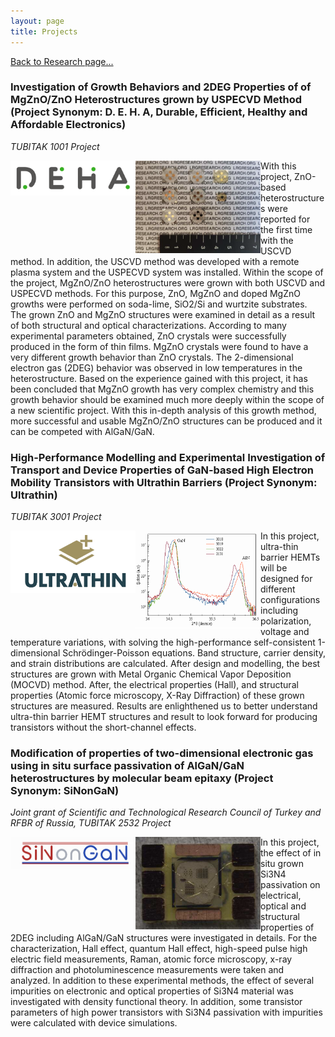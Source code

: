 ```yaml
---
layout: page
title: Projects
---
```


[Back to Research page...](research.md)

### Investigation of Growth Behaviors and 2DEG Properties of of MgZnO/ZnO Heterostructures grown by USPECVD Method (Project Synonym: D. E. H. A, Durable, Efficient, Healthy and Affordable Electronics)

*TUBITAK 1001 Project*

<img align="left" width="200" src="files/deha.png">

<img align="left" width="200" src="files/mgzno-proje.png">

With this project, ZnO-based heterostructures were reported for the first time with the USCVD method. In addition, the USCVD method was developed with a remote plasma system and the USPECVD system was installed. Within the scope of the project, MgZnO/ZnO heterostructures were grown with both USCVD and USPECVD methods. For this purpose, ZnO, MgZnO and doped MgZnO growths were performed on soda-lime, SiO2/Si and wurtzite substrates. The grown ZnO and MgZnO structures were examined in detail as a result of both structural and optical characterizations. According to many experimental parameters obtained, ZnO crystals were successfully produced in the form of thin films. MgZnO crystals were found to have a very different growth behavior than ZnO crystals. The 2-dimensional electron gas (2DEG) behavior was observed in low temperatures in the heterostructure. Based on the experience gained with this project, it has been concluded that MgZnO growth has very complex chemistry and this growth behavior should be examined much more deeply within the scope of a new scientific project. With this in-depth analysis of this growth method, more successful and usable MgZnO/ZnO structures can be produced and it can be competed with AlGaN/GaN. 

### High-Performance Modelling and Experimental Investigation of Transport and Device Properties of GaN-based High Electron Mobility Transistors with Ultrathin Barriers (Project Synonym: Ultrathin)

*TUBITAK 3001 Project*

<img align="left" width="200" src="files/ultrathin.png">

<img align="left" width="200" src="files/ultrathin-proje.png">

In this project, ultra-thin barrier HEMTs will be designed for different configurations including polarization, voltage and temperature variations, with solving the high-performance self-consistent 1-dimensional Schrödinger-Poisson equations. Band structure, carrier density, and strain distributions are calculated. After design and modelling, the best structures are grown with Metal Organic Chemical Vapor Deposition (MOCVD) method. After, the electrical properties (Hall), and structural properties (Atomic force microscopy, X-Ray Diffraction) of these grown structures are measured. Results are enlighthened us to better understand ultra-thin barrier HEMT structures and result to look forward for producing transistors without the short-channel effects. 

### Modification of properties of two-dimensional electronic gas using in situ surface passivation of AlGaN/GaN heterostructures by molecular beam epitaxy (Project Synonym: SiNonGaN)

*Joint grant of Scientific and Technological Research Council of Turkey and RFBR of Russia, TUBITAK 2532 Project*

<img align="left" width="200" src="files/sinongan.png">

<img align="left" width="200" src="files/rusya-proje.png">

In this project, the effect of in situ grown Si3N4 passivation on electrical, optical and structural properties of 2DEG including AlGaN/GaN structures were investigated in details. For the characterization, Hall effect, quantum Hall effect, high-speed pulse high electric field measurements, Raman, atomic force microscopy, x-ray diffraction and photoluminescence measurements were taken and analyzed. In addition to these experimental methods, the effect of several impurities on electronic and optical properties of Si3N4  material was investigated with density functional theory. In addition, some transistor parameters of high power transistors with Si3N4 passivation with impurities were calculated with device simulations. 
